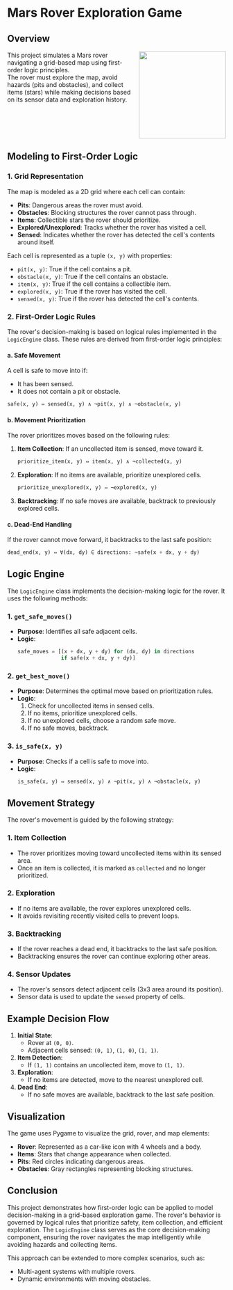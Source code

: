 # Mars Rover Exploration Game

## Overview

<img align="right" width="200" height="200" src="https://github.com/user-attachments/assets/02bc32ae-4e78-4238-85b5-818d63efa4ba">

This project simulates a Mars rover navigating a grid-based map using first-order logic principles. <br/>
The rover must explore the map, avoid hazards (pits and obstacles), and collect items (stars) while making decisions based on its sensor data and exploration history.

<br clear="right"/>


## Modeling to First-Order Logic

### 1. **Grid Representation**
The map is modeled as a 2D grid where each cell can contain:
- **Pits**: Dangerous areas the rover must avoid.
- **Obstacles**: Blocking structures the rover cannot pass through.
- **Items**: Collectible stars the rover should prioritize.
- **Explored/Unexplored**: Tracks whether the rover has visited a cell.
- **Sensed**: Indicates whether the rover has detected the cell's contents around itself.

Each cell is represented as a tuple `(x, y)` with properties:
- `pit(x, y)`: True if the cell contains a pit.
- `obstacle(x, y)`: True if the cell contains an obstacle.
- `item(x, y)`: True if the cell contains a collectible item.
- `explored(x, y)`: True if the rover has visited the cell.
- `sensed(x, y)`: True if the rover has detected the cell's contents.

### 2. **First-Order Logic Rules**
The rover's decision-making is based on logical rules implemented in the `LogicEngine` class. These rules are derived from first-order logic principles:
#### a. **Safe Movement**
A cell is safe to move into if:
- It has been sensed.
- It does not contain a pit or obstacle.

```python
safe(x, y) ⇔ sensed(x, y) ∧ ¬pit(x, y) ∧ ¬obstacle(x, y)
```

#### b. **Movement Prioritization**
The rover prioritizes moves based on the following rules:
1. **Item Collection**: If an uncollected item is sensed, move toward it.
   ```python
   prioritize_item(x, y) ⇔ item(x, y) ∧ ¬collected(x, y)
   ```
2. **Exploration**: If no items are available, prioritize unexplored cells.
   ```python
   prioritize_unexplored(x, y) ⇔ ¬explored(x, y)
   ```
3. **Backtracking**: If no safe moves are available, backtrack to previously explored cells.

#### c. **Dead-End Handling**
If the rover cannot move forward, it backtracks to the last safe position:
```python
dead_end(x, y) ⇔ ∀(dx, dy) ∈ directions: ¬safe(x + dx, y + dy)
```

## Logic Engine

The `LogicEngine` class implements the decision-making logic for the rover. It uses the following methods:

### 1. **`get_safe_moves()`**
- **Purpose**: Identifies all safe adjacent cells.
- **Logic**:
  ```python
  safe_moves = [(x + dx, y + dy) for (dx, dy) in directions 
                if safe(x + dx, y + dy)]
  ```

### 2. **`get_best_move()`**
- **Purpose**: Determines the optimal move based on prioritization rules.
- **Logic**:
  1. Check for uncollected items in sensed cells.
  2. If no items, prioritize unexplored cells.
  3. If no unexplored cells, choose a random safe move.
  4. If no safe moves, backtrack.

### 3. **`is_safe(x, y)`**
- **Purpose**: Checks if a cell is safe to move into.
- **Logic**:
  ```python
  is_safe(x, y) ⇔ sensed(x, y) ∧ ¬pit(x, y) ∧ ¬obstacle(x, y)
  ```

## Movement Strategy
The rover's movement is guided by the following strategy:

### 1. **Item Collection**
- The rover prioritizes moving toward uncollected items within its sensed area.
- Once an item is collected, it is marked as `collected` and no longer prioritized.
### 2. **Exploration**
- If no items are available, the rover explores unexplored cells.
- It avoids revisiting recently visited cells to prevent loops.
### 3. **Backtracking**
- If the rover reaches a dead end, it backtracks to the last safe position.
- Backtracking ensures the rover can continue exploring other areas.
### 4. **Sensor Updates**
- The rover's sensors detect adjacent cells (3x3 area around its position).
- Sensor data is used to update the `sensed` property of cells.

## Example Decision Flow

1. **Initial State**:
   - Rover at `(0, 0)`.
   - Adjacent cells sensed: `(0, 1)`, `(1, 0)`, `(1, 1)`.
2. **Item Detection**:
   - If `(1, 1)` contains an uncollected item, move to `(1, 1)`.
3. **Exploration**:
   - If no items are detected, move to the nearest unexplored cell.
4. **Dead End**:
   - If no safe moves are available, backtrack to the last safe position.

## Visualization

The game uses Pygame to visualize the grid, rover, and map elements:
- **Rover**: Represented as a car-like icon with 4 wheels and a body.
- **Items**: Stars that change appearance when collected.
- **Pits**: Red circles indicating dangerous areas.
- **Obstacles**: Gray rectangles representing blocking structures.

## Conclusion

This project demonstrates how first-order logic can be applied to model decision-making in a grid-based exploration game. The rover's behavior is governed by logical rules that prioritize safety, item collection, and efficient exploration. The `LogicEngine` class serves as the core decision-making component, ensuring the rover navigates the map intelligently while avoiding hazards and collecting items.

This approach can be extended to more complex scenarios, such as:
- Multi-agent systems with multiple rovers.
- Dynamic environments with moving obstacles.
